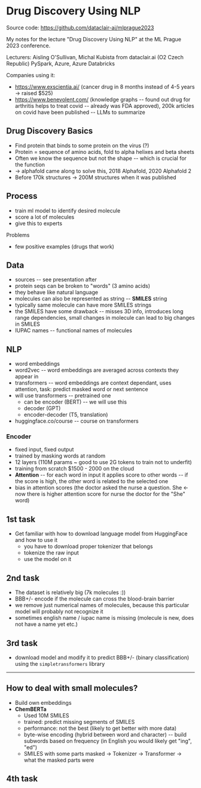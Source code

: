 # Drug Discovery Using NLP

Source code: https://github.com/dataclair-ai/mlprague2023

My notes for the lecture "Drug Discovery Using NLP" at the ML Prague 2023 conference.

Lecturers: Aisling O'Sullivan, Michal Kubista from dataclair.ai (O2 Czech Republic)
PySpark, Azure, Azure Databricks

Companies using it:

- https://www.exscientia.ai/ (cancer drug in 8 months instead of 4-5 years -> raised $525)
- https://www.benevolent.com/ (knowledge graphs -- found out drug for arthritis helps to treat covid -- already was FDA
  approved), 200k articles on covid have been published -- LLMs to summarize

## Drug Discovery Basics

- Find protein that binds to some protein on the virus (?)
- Protein = sequence of amino acids, fold to alpha helixes and beta sheets
- Often we know the sequence but not the shape -- which is crucial for the function
- -> alphafold came along to solve this, 2018 Alphafold, 2020 Alphafold 2
- Before 170k structures -> 200M structures when it was published

## Process

- train ml model to identify desired molecule
- score a lot of molecules
- give this to experts

Problems

- few positive examples (drugs that work)

## Data

- sources -- see presentation after
- protein seqs can be broken to "words" (3 amino acids)
- they behave like natural language
- molecules can also be represented as string -- **SMILES** string
- typically same molecule can have more SMILES strings
- the SMILES have some drawback -- misses 3D info, introduces long range dependencies, small changes in molecule can
  lead to big changes in SMILES
- IUPAC names -- functional names of molecules

## NLP

- word embeddings
- word2vec -- word embeddings are averaged across contexts they appear in
- transformers -- word embeddings are context dependant, uses attention, task: predict masked word or next sentence
- will use transformers -- pretrained one
    - can be encoder (BERT) -- we will use this
    - decoder (GPT)
    - encoder-decoder (T5, translation)
- huggingface.co/course -- course on transformers

### Encoder

- fixed input, fixed output
- trained by masking words at random
- 12 layers (110M params ~ good to use 2G tokens to train not to underfit)
- training from scratch $1500 - 2000 on the cloud
- **Attention** -- for each word in input it applies score to other words -- if the score is high, the other word is
  related to the selected one
- bias in attention scores (the doctor asked the nurse a question. She <- now there is higher attention score for nurse
  the doctor for the "She" word)

## 1st task

- Get familiar with how to download language model from HuggingFace and how to use it
    - you have to download proper tokenizer that belongs
    - tokenize the raw input
    - use the model on it

## 2nd task

- The dataset is relatively big (7k molecules :))
- BBB+/- encode if the molecule can cross the blood-brain barrier
- we remove just numerical names of molecules, because this particular model will probably not recognize it
- sometimes english name / iupac name is missing (molecule is new, does not have a name yet etc.)

## 3rd task

- download model and modify it to predict BBB+/- (binary classification) using the `simpletransformers` library

-----

## How to deal with small molecules?

- Build own embeddings
- **ChemBERTa**
    - Used 10M SMILES
    - trained: predict missing segments of SMILES
    - performance: not the best (likely to get better with more data)
    - byte-wise encoding (hybrid between word and character) -- build subwords based on frequency (in English you would
      likely get "ing", "ed")
    - SMILES with some parts masked -> Tokenizer -> Transformer -> what the masked parts were

## 4th task

